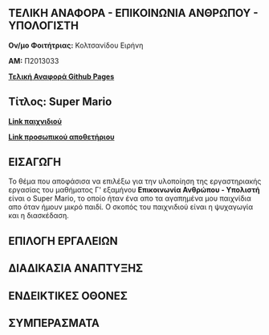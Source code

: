 ## ΤΕΛΙΚΗ ΑΝΑΦΟΡΑ - ΕΠΙΚΟΙΝΩΝΙΑ ΑΝΘΡΩΠΟΥ - ΥΠΟΛΟΓΙΣΤΗ

**Ον/μο Φοιτήτριας:** Κολτσανίδου Ειρήνη

**ΑΜ:** Π2013033

[**Τελική Αναφορά Github Pages**](https://eiriniklt.github.io/slate/)

## Τίτλος: Super Mario

[**Link παιχνιδιού**](https://eiriniklt.github.io/Super-Mario/)

[**Link προσωπικού αποθετήριου**](https://github.com/eiriniklt/Super-Mario)

## ΕΙΣΑΓΩΓΗ

Το θέμα που αποφάσισα να επιλέξω για την υλοποίηση της εργαστηριακής εργασίας του μαθήματος Γ' εξαμήνου **Επικοινωνία Ανθρώπου - Υπολιστή** είναι ο Super Mario, το οποίο ήταν ένα απο τα αγαπημένα μου παιχνίδια απο όταν ήμουν μικρό παιδί. Ο σκοπός του παιχνιδιού είναι η ψυχαγωγία και η διασκέδαση.

## ΕΠΙΛΟΓΗ ΕΡΓΑΛΕΙΩΝ

## ΔΙΑΔΙΚΑΣΙΑ ΑΝΑΠΤΥΞΗΣ

## ΕΝΔΕΙΚΤΙΚΕΣ ΟΘΟΝΕΣ

## ΣΥΜΠΕΡΑΣΜΑΤΑ
